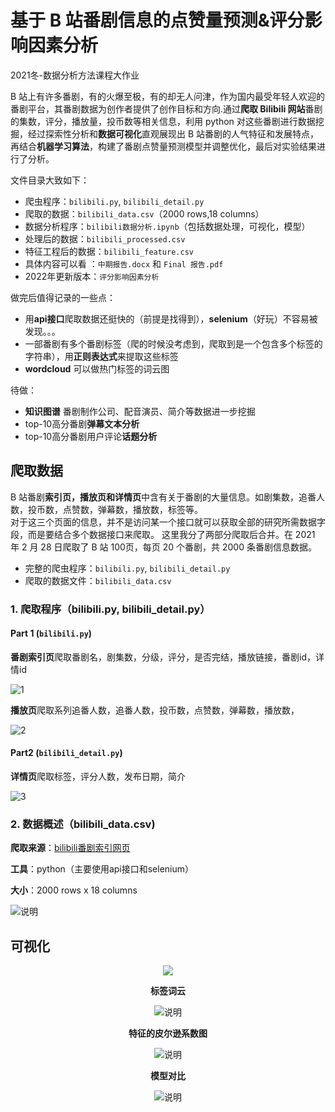 # 基于 B 站番剧信息的点赞量预测&评分影响因素分析

 2021冬-数据分析方法课程大作业
 
B 站上有许多番剧，有的火爆至极，有的却无人问津，作为国内最受年轻人欢迎的番剧平台，其番剧数据为创作者提供了创作目标和方向.通过**爬取 Bilibili 网站**番剧的集数，评分，播放量，投币数等相关信息，利用 python 对这些番剧进行数据挖掘，经过探索性分析和**数据可视化**直观展现出 B 站番剧的人气特征和发展特点，再结合**机器学习算法**，构建了番剧点赞量预测模型并调整优化，最后对实验结果进行了分析。

文件目录大致如下：
* 爬虫程序：`bilibili.py`, `bilibili_detail.py`
* 爬取的数据：`bilibili_data.csv`（2000 rows,18 columns）
* 数据分析程序：`bilibili数据分析.ipynb`（包括数据处理，可视化，模型）
* 处理后的数据：`bilibili_processed.csv`
* 特征工程后的数据：`bilibili_feature.csv`
* 具体内容可以看 ：`中期报告.docx` 和 `Final 报告.pdf`
* 2022年更新版本：`评分影响因素分析`

做完后值得记录的一些点：
* 用**api接口**爬取数据还挺快的（前提是找得到），**selenium**（好玩）不容易被发现。。。
* 一部番剧有多个番剧标签（爬的时候没考虑到，爬取到是一个包含多个标签的字符串），用**正则表达式**来提取这些标签
* **wordcloud** 可以做热门标签的词云图

待做：
* **知识图谱** 番剧制作公司、配音演员、简介等数据进一步挖掘
* top-10高分番剧**弹幕文本分析**
* top-10高分番剧用户评论**话题分析**

## 爬取数据
B 站番剧**索引页，播放页和详情页**中含有关于番剧的大量信息。如剧集数，追番人数，投币数，点赞数，弹幕数，播放数，标签等。   
对于这三个页面的信息，并不是访问某一个接口就可以获取全部的研究所需数据字段，而是要结合多个数据接口来爬取。
这里我分了两部分爬取后合并。在 2021 年 2 月 28 日爬取了 B 站 100页，每页 20 个番剧，共 2000 条番剧信息数据。
* 完整的爬虫程序：`bilibili.py`, `bilibili_detail.py`
* 爬取的数据文件：`bilibili_data.csv`
### 1. 爬取程序（bilibili.py, bilibili_detail.py）
#### Part 1 (`bilibili.py`)
**番剧索引页**爬取番剧名，剧集数，分级，评分，是否完结，播放链接，番剧id，详情id  

![1](https://github.com/QinxFeng620/Bilibili-selenium-2020Winter/blob/main/%E8%A7%A3%E9%87%8A/%E7%B4%A2%E5%BC%95%E9%A1%B5.png)

**播放页**爬取系列追番人数，追番人数，投币数，点赞数，弹幕数，播放数，

![2](https://github.com/QinxFeng620/Bilibili-selenium-2020Winter/blob/main/%E8%A7%A3%E9%87%8A/%E6%92%AD%E6%94%BE%E9%A1%B5.png)
#### Part2 (`bilibili_detail.py`)
**详情页**爬取标签，评分人数，发布日期，简介

![3](https://github.com/QinxFeng620/Bilibili-selenium-2020Winter/blob/main/%E8%A7%A3%E9%87%8A/%E8%AF%A6%E6%83%85%E9%A1%B5.png)
### 2. 数据概述（bilibili_data.csv)
**爬取来源**：[bilibili番剧索引网页](https://www.bilibili.com/anime/index/#season_version=-1&area=-1&is_finish=-1&copyright=-1&season_status=-1&season_month=-1&year=-1&style_id=-1&order=4&st=1&sort=0&page=1)

**工具**：python（主要使用api接口和selenium）

**大小**：2000 rows x 18 columns

![说明](https://github.com/QinxFeng620/Bilibili-selenium-2020Winter/blob/main/%E8%A7%A3%E9%87%8A/%E7%95%AA%E5%89%A7%E4%BF%A1%E6%81%AF%E5%AD%97%E6%AE%B5%E8%AF%B4%E6%98%8E.png)

## 可视化

<div align="center">
 <img src="https://github.com/QinxFeng620/Bilibili-selenium-2020Winter/blob/main/Visualization/Top%2010%20%E7%83%AD%E9%97%A8%E6%A0%87%E7%AD%BE.png"/)
</div>  
 
**标签词云**

![说明](https://github.com/QinxFeng620/Bilibili-selenium-2020Winter/blob/main/Visualization/%E7%83%AD%E9%97%A8%E6%A0%87%E7%AD%BE%E8%AF%8D%E4%BA%91.png)

**特征的皮尔逊系数图**

![说明](https://github.com/QinxFeng620/Bilibili-selenium-2020Winter/blob/main/Visualization/heatmap.png)

**模型对比**
 
![说明](https://github.com/QinxFeng620/Bilibili-selenium-2020Winter/blob/main/Visualization/model%20comparison.png)



